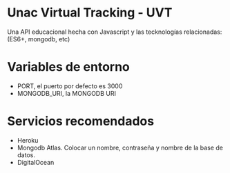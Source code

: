 # Unac Virtual Tracking - UVT
Una API educacional hecha con Javascript y las tecknologías relacionadas: (ES6+, mongodb, etc)

# Variables de entorno
- PORT, el puerto por defecto es 3000
- MONGODB_URI, la MONGODB URI

# Servicios recomendados
* Heroku
* Mongodb Atlas. Colocar un nombre, contraseña y nombre de la base de datos.
* DigitalOcean
